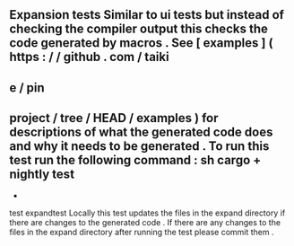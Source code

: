 #
Expansion
tests
Similar
to
ui
tests
but
instead
of
checking
the
compiler
output
this
checks
the
code
generated
by
macros
.
See
[
examples
]
(
https
:
/
/
github
.
com
/
taiki
-
e
/
pin
-
project
/
tree
/
HEAD
/
examples
)
for
descriptions
of
what
the
generated
code
does
and
why
it
needs
to
be
generated
.
To
run
this
test
run
the
following
command
:
sh
cargo
+
nightly
test
-
-
test
expandtest
Locally
this
test
updates
the
files
in
the
expand
directory
if
there
are
changes
to
the
generated
code
.
If
there
are
any
changes
to
the
files
in
the
expand
directory
after
running
the
test
please
commit
them
.
